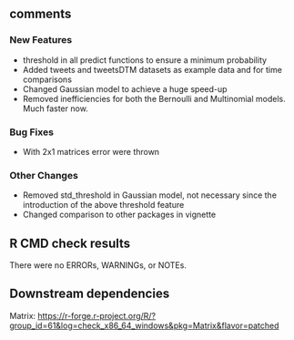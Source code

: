 comments
--------

### New Features

-   threshold in all predict functions to ensure a minimum probability
-   Added tweets and tweetsDTM datasets as example data and for time
    comparisons
-   Changed Gaussian model to achieve a huge speed-up
-   Removed inefficiencies for both the Bernoulli and Multinomial
    models. Much faster now.

### Bug Fixes

-   With 2x1 matrices error were thrown

### Other Changes

-   Removed std\_threshold in Gaussian model, not necessary since the
    introduction of the above threshold feature
-   Changed comparison to other packages in vignette

R CMD check results
-------------------

There were no ERRORs, WARNINGs, or NOTEs.

Downstream dependencies
-----------------------

Matrix:
<https://r-forge.r-project.org/R/?group_id=61&log=check_x86_64_windows&pkg=Matrix&flavor=patched>
